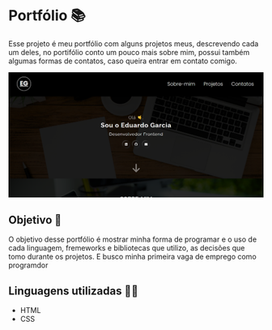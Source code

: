 # Portfólio 📚
Esse projeto é meu portfólio com alguns projetos meus, descrevendo cada um deles, no portifólio conto um pouco mais sobre mim, possui também algumas formas de contatos, caso queira entrar em contato comigo.

<img src="./assets/img/pagina-inicial.png">

## Objetivo 📌
O objetivo desse portfólio é mostrar minha forma de programar e o uso de cada linguagem, fremeworks e bibliotecas que utilizo, as decisões que tomo durante os projetos. E busco minha primeira vaga de emprego como programdor

## Linguagens utilizadas 👨‍💻
- HTML
- CSS
